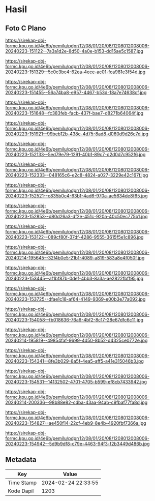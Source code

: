 # Hasil

## Foto C Plano

https://sirekap-obj-formc.kpu.go.id/4e6b/pemilu/pdpr/12/08/01/20/08/1208012008006-20240223-151122--7a3a1d2e-8d50-4a0e-b153-dd15ae5c1587.jpg

https://sirekap-obj-formc.kpu.go.id/4e6b/pemilu/pdpr/12/08/01/20/08/1208012008006-20240223-151329--5c0c3bc4-62ea-4ece-ac01-fca981e3f54d.jpg

https://sirekap-obj-formc.kpu.go.id/4e6b/pemilu/pdpr/12/08/01/20/08/1208012008006-20240223-151455--56a74ba8-e957-4467-b53d-18a7e74638cf.jpg

https://sirekap-obj-formc.kpu.go.id/4e6b/pemilu/pdpr/12/08/01/20/08/1208012008006-20240223-151648--fc383feb-facb-437f-bae7-d8271b64064f.jpg

https://sirekap-obj-formc.kpu.go.id/4e6b/pemilu/pdpr/12/08/01/20/08/1208012008006-20240223-151921--99beb12b-438c-4d75-8ad8-d060d9d26c7d.jpg

https://sirekap-obj-formc.kpu.go.id/4e6b/pemilu/pdpr/12/08/01/20/08/1208012008006-20240223-152133--5ed79e79-1291-40b1-89c7-d2d0d7c952f6.jpg

https://sirekap-obj-formc.kpu.go.id/4e6b/pemilu/pdpr/12/08/01/20/08/1208012008006-20240223-152333--048165c6-e2c8-4824-a027-3229e42c167f.jpg

https://sirekap-obj-formc.kpu.go.id/4e6b/pemilu/pdpr/12/08/01/20/08/1208012008006-20240223-152521--c835b0c4-63b1-4ad6-970a-ae5634de8f65.jpg

https://sirekap-obj-formc.kpu.go.id/4e6b/pemilu/pdpr/12/08/01/20/08/1208012008006-20240223-152853--d80d26a3-df2e-451c-920a-40c50ec775b1.jpg

https://sirekap-obj-formc.kpu.go.id/4e6b/pemilu/pdpr/12/08/01/20/08/1208012008006-20240223-153122--089cf80f-37df-4286-9555-3615f5e1c896.jpg

https://sirekap-obj-formc.kpu.go.id/4e6b/pemilu/pdpr/12/08/01/20/08/1208012008006-20240214-195645--32f4b0e5-21b1-4089-a819-583a8e4f050f.jpg

https://sirekap-obj-formc.kpu.go.id/4e6b/pemilu/pdpr/12/08/01/20/08/1208012008006-20240223-153445--af1bf87b-0def-4bb3-8a3a-ae2822fbff95.jpg

https://sirekap-obj-formc.kpu.go.id/4e6b/pemilu/pdpr/12/08/01/20/08/1208012008006-20240223-153725--dfae1c18-af64-4149-9369-e00b3e77a092.jpg

https://sirekap-obj-formc.kpu.go.id/4e6b/pemilu/pdpr/12/08/01/20/08/1208012008006-20240223-154058--fb018636-76a6-4bf2-8c17-28e67dfc6c11.jpg

https://sirekap-obj-formc.kpu.go.id/4e6b/pemilu/pdpr/12/08/01/20/08/1208012008006-20240214-195819--49854faf-9699-4d50-8b52-d4325ce0772e.jpg

https://sirekap-obj-formc.kpu.go.id/4e6b/pemilu/pdpr/12/08/01/20/08/1208012008006-20240223-154341--8fe3b029-8a5f-4ea5-aff5-a41e315046b3.jpg

https://sirekap-obj-formc.kpu.go.id/4e6b/pemilu/pdpr/12/08/01/20/08/1208012008006-20240223-154531--14132502-4701-4705-b599-ef8cb7433942.jpg

https://sirekap-obj-formc.kpu.go.id/4e6b/pemilu/pdpr/12/08/01/20/08/1208012008006-20240214-200336--98b88e82-cdba-43aa-94ab-c9fbaf77fa8d.jpg

https://sirekap-obj-formc.kpu.go.id/4e6b/pemilu/pdpr/12/08/01/20/08/1208012008006-20240223-154827--ae450f14-22cf-4eb9-8e4b-4920fbf7366a.jpg

https://sirekap-obj-formc.kpu.go.id/4e6b/pemilu/pdpr/12/08/01/20/08/1208012008006-20240223-154942--5d9b9df8-c79e-4463-94f3-f2b3449d486b.jpg


## Metadata

| Key        | Value               |
| ---------- | ------------------- |
| Time Stamp | 2024-02-24 22:33:55 |
| Kode Dapil | 1203                |



